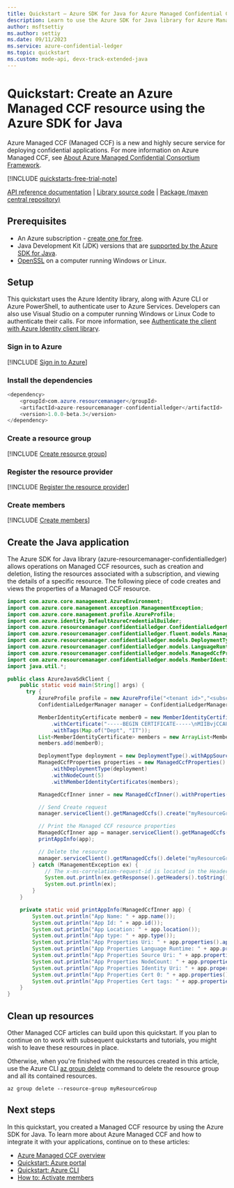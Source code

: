 ```yaml
---
title: Quickstart – Azure SDK for Java for Azure Managed Confidential Consortium Framework 
description: Learn to use the Azure SDK for Java library for Azure Managed Confidential Consortium Framework
author: msftsettiy
ms.author: settiy
ms.date: 09/11/2023
ms.service: azure-confidential-ledger
ms.topic: quickstart
ms.custom: mode-api, devx-track-extended-java
---
```


# Quickstart: Create an Azure Managed CCF resource using the Azure SDK for Java

Azure Managed CCF (Managed CCF) is a new and highly secure service for deploying confidential applications. For more information on Azure Managed CCF, see [About Azure Managed Confidential Consortium Framework](overview.md).

[!INCLUDE [quickstarts-free-trial-note](~/reusable-content/ce-skilling/azure/includes/quickstarts-free-trial-note.md)]

[API reference documentation](/java/api/com.azure.resourcemanager.confidentialledger) | [Library source code](https://github.com/Azure/azure-sdk-for-java/tree/main/sdk/confidentialledger) | [Package (maven central repository)](https://central.sonatype.com/artifact/com.azure.resourcemanager/azure-resourcemanager-confidentialledger/1.0.0-beta.3)

## Prerequisites

- An Azure subscription - [create one for free](https://azure.microsoft.com/free/?WT.mc_id=A261C142F).
- Java Development Kit (JDK) versions that are [supported by the Azure SDK for Java](https://github.com/Azure/azure-sdk-for-java/blob/main/sdk/confidentialledger/azure-resourcemanager-confidentialledger/README.md).
- [OpenSSL](https://www.openssl.org/) on a computer running Windows or Linux.

## Setup

This quickstart uses the Azure Identity library, along with Azure CLI or Azure PowerShell, to authenticate user to Azure Services. Developers can also use Visual Studio on a computer running Windows or Linux Code to authenticate their calls. For more information, see [Authenticate the client with Azure Identity client library](/python/api/overview/azure/identity-readme).

### Sign in to Azure

[!INCLUDE [Sign in to Azure](~/reusable-content/ce-skilling/azure/includes/confidential-ledger-sign-in-azure.md)]

### Install the dependencies

```Java
<dependency>
    <groupId>com.azure.resourcemanager</groupId>
    <artifactId>azure-resourcemanager-confidentialledger</artifactId>
    <version>1.0.0-beta.3</version>
</dependency>
```

### Create a resource group

[!INCLUDE [Create resource group](./includes/powershell-resource-group-create.md)]

### Register the resource provider

[!INCLUDE [Register the resource provider](includes/register-provider.md)]

### Create members

[!INCLUDE [Create members](includes/create-member.md)]

## Create the Java application

The Azure SDK for Java library (azure-resourcemanager-confidentialledger) allows operations on Managed CCF resources, such as creation and deletion, listing the resources associated with a subscription, and viewing the details of a specific resource. The following piece of code creates and views the properties of a Managed CCF resource.

```java
import com.azure.core.management.AzureEnvironment;
import com.azure.core.management.exception.ManagementException;
import com.azure.core.management.profile.AzureProfile;
import com.azure.identity.DefaultAzureCredentialBuilder;
import com.azure.resourcemanager.confidentialledger.ConfidentialLedgerManager;
import com.azure.resourcemanager.confidentialledger.fluent.models.ManagedCcfInner;
import com.azure.resourcemanager.confidentialledger.models.DeploymentType;
import com.azure.resourcemanager.confidentialledger.models.LanguageRuntime;
import com.azure.resourcemanager.confidentialledger.models.ManagedCcfProperties;
import com.azure.resourcemanager.confidentialledger.models.MemberIdentityCertificate;
import java.util.*;

public class AzureJavaSdkClient {
    public static void main(String[] args) {
      try {
          AzureProfile profile = new AzureProfile("<tenant id>","<subscription id>", AzureEnvironment.AZURE);
          ConfidentialLedgerManager manager = ConfidentialLedgerManager.authenticate(new DefaultAzureCredentialBuilder().build(), profile);

          MemberIdentityCertificate member0 = new MemberIdentityCertificate()
              .withCertificate("-----BEGIN CERTIFICATE-----\nMIIBvjCCAUSgAwIBAgIUA0YHcPpUCtd...0Yet/xU4G0d71ZtULNWo\n-----END CERTIFICATE-----")
              .withTags(Map.of("Dept", "IT"));
          List<MemberIdentityCertificate> members = new ArrayList<MemberIdentityCertificate>();
          members.add(member0);

          DeploymentType deployment = new DeploymentType().withAppSourceUri("").withLanguageRuntime(LanguageRuntime.JS);
          ManagedCcfProperties properties = new ManagedCcfProperties()
              .withDeploymentType(deployment)
              .withNodeCount(5)
              .withMemberIdentityCertificates(members);

          ManagedCcfInner inner = new ManagedCcfInner().withProperties(properties).withLocation("southcentralus");

          // Send Create request
          manager.serviceClient().getManagedCcfs().create("myResourceGroup", "confidentialbillingapp", inner);

          // Print the Managed CCF resource properties
          ManagedCcfInner app = manager.serviceClient().getManagedCcfs().getByResourceGroup("myResourceGroup", "confidentialbillingapp");
          printAppInfo(app);

          // Delete the resource
          manager.serviceClient().getManagedCcfs().delete("myResourceGroup", "confidentialbillingapp");
        } catch (ManagementException ex) {
            // The x-ms-correlation-request-id is located in the Header
            System.out.println(ex.getResponse().getHeaders().toString());
            System.out.println(ex);
        }
    }

    private static void printAppInfo(ManagedCcfInner app) {
        System.out.println("App Name: " + app.name());
        System.out.println("App Id: " + app.id());
        System.out.println("App Location: " + app.location());
        System.out.println("App type: " + app.type());
        System.out.println("App Properties Uri: " + app.properties().appUri());
        System.out.println("App Properties Language Runtime: " + app.properties().deploymentType().languageRuntime());
        System.out.println("App Properties Source Uri: " + app.properties().deploymentType().appSourceUri());
        System.out.println("App Properties NodeCount: " + app.properties().nodeCount());
        System.out.println("App Properties Identity Uri: " + app.properties().identityServiceUri());
        System.out.println("App Properties Cert 0: " + app.properties().memberIdentityCertificates().get(0).certificate());
        System.out.println("App Properties Cert tags: " + app.properties().memberIdentityCertificates().get(0).tags());
    }
}
```

## Clean up resources

Other Managed CCF articles can build upon this quickstart. If you plan to continue on to work with subsequent quickstarts and tutorials, you might wish to leave these resources in place.

Otherwise, when you're finished with the resources created in this article, use the Azure CLI [az group delete](/cli/azure/group?#az-group-delete) command to delete the resource group and all its contained resources.

```azurecli
az group delete --resource-group myResourceGroup
```

## Next steps

In this quickstart, you created a Managed CCF resource by using the Azure SDK for Java. To learn more about Azure Managed CCF and how to integrate it with your applications, continue on to these articles:

- [Azure Managed CCF overview](overview.md)
- [Quickstart: Azure portal](quickstart-portal.md)
- [Quickstart: Azure CLI](quickstart-cli.md)
- [How to: Activate members](how-to-activate-members.md)
